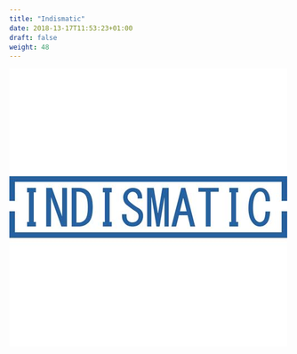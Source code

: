 ```yaml
---
title: "Indismatic"
date: 2018-13-17T11:53:23+01:00
draft: false
weight: 48
---
```

<a href="http://www.indismatic.es">![Indismatic](/img/indismatic.jpg)</a>

<div class="social">

<a href="http://www.indismatic.es">
    <i class="fa fa-globe"></i>
</a>

  <a href="https://www.facebook.com/indismatic/"> 
    <i class="fa fa-facebook"></i>
</a>

<a href="https://twitter.com/Indismatic">
    <i class="fa fa-twitter"></i>
</a>

<a href="mailto:indismatic@gmail.com">
    <i class="fa fa-envelope"></i>
</a>

</div>
